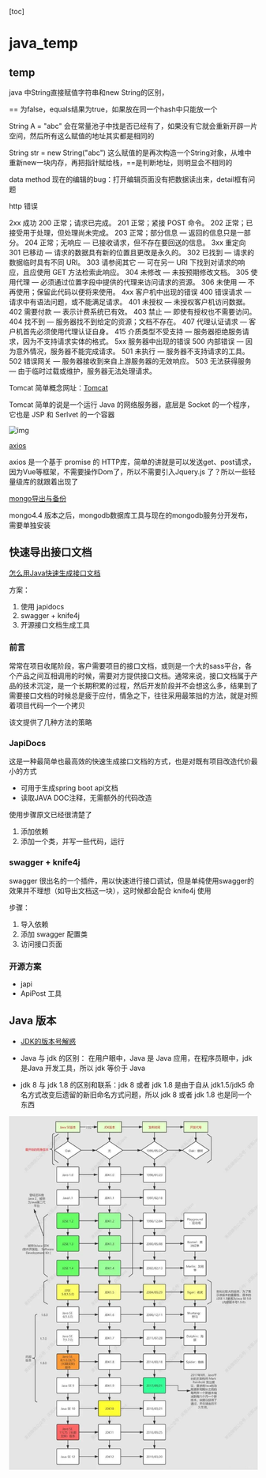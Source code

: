 [toc]

# java_temp

## temp

java 中String直接赋值字符串和new String的区别，

== 为false，equals结果为true，如果放在同一个hash中只能放一个

String A = "abc" 会在常量池子中找是否已经有了，如果没有它就会重新开辟一片空间，然后所有这么赋值的地址其实都是相同的

String str = new String("abc")  这么赋值的是再次构造一个String对象，从堆中重新new一块内存，再把指针赋给栈，==是判断地址，则明显会不相同的

data method 现在的编辑的bug：打开编辑页面没有把数据读出来，detail框有问题



http 错误

2xx 成功 
200 正常；请求已完成。 
201 正常；紧接 POST 命令。 
202 正常；已接受用于处理，但处理尚未完成。 
203 正常；部分信息 — 返回的信息只是一部分。 
204 正常；无响应 — 已接收请求，但不存在要回送的信息。 
3xx 重定向 
301 已移动 — 请求的数据具有新的位置且更改是永久的。 
302 已找到 — 请求的数据临时具有不同 URI。 
303 请参阅其它 — 可在另一 URI 下找到对请求的响应，且应使用 GET 方法检索此响应。 
304 未修改 — 未按预期修改文档。 
305 使用代理 — 必须通过位置字段中提供的代理来访问请求的资源。 
306 未使用 — 不再使用；保留此代码以便将来使用。 
4xx 客户机中出现的错误 
400 错误请求 — 请求中有语法问题，或不能满足请求。 
401 未授权 — 未授权客户机访问数据。 
402 需要付款 — 表示计费系统已有效。 
403 禁止 — 即使有授权也不需要访问。 
404 找不到 — 服务器找不到给定的资源；文档不存在。 
407 代理认证请求 — 客户机首先必须使用代理认证自身。 
415 介质类型不受支持 — 服务器拒绝服务请求，因为不支持请求实体的格式。 
5xx 服务器中出现的错误 
500 内部错误 — 因为意外情况，服务器不能完成请求。 
501 未执行 — 服务器不支持请求的工具。 
502 错误网关 — 服务器接收到来自上游服务器的无效响应。 
503 无法获得服务 — 由于临时过载或维护，服务器无法处理请求。



Tomcat 简单概念网址：[Tomcat]([https://zhuanlan.zhihu.com/p/33564233)

Tomcat 简单的说是一个运行 Java 的网络服务器，底层是 Socket 的一个程序，它也是 JSP 和 Serlvet 的一个容器

![img](https://pic2.zhimg.com/80/v2-55ce1485739fcd31605a21fd0a7c32fd_720w.jpg)



[axios](https://zhuanlan.zhihu.com/p/69157371)

axios 是一个基于 promise 的 HTTP库，简单的讲就是可以发送get、post请求，因为Vue等框架，不需要操作Dom了，所以不需要引入Jquery.js 了？所以一些轻量级库的就跟着出现了



[mongo导出与备份](https://www.cnblogs.com/kgwei520blog/p/13652299.html)

mongo4.4 版本之后，mongodb数据库工具与现在的mongodb服务分开发布，需要单独安装



## 快速导出接口文档

[怎么用Java快速生成接口文档](https://www.yisu.com/zixun/607413.html)

方案：

1. 使用 japidocs
2. swagger + knife4j
3. 开源接口文档生成工具

### 前言

常常在项目收尾阶段，客户需要项目的接口文档，或则是一个大的sass平台，各个产品之间互相调用的时候，需要对方提供接口文档。通常来说，接口文档属于产品的技术沉淀，是一个长期积累的过程，然后开发阶段并不会想这么多，结果到了需要接口文档的时候总是疲于应付，情急之下，往往采用最笨拙的方法，就是对照着项目代码一个一个拷贝

该文提供了几种方法的策略

### JapiDocs

这是一种最简单也最高效的快速生成接口文档的方式，也是对既有项目改造代价最小的方式

- 可用于生成spring boot api文档
- 读取JAVA DOC注释，无需额外的代码改造

使用步骤原文已经很清楚了

1. 添加依赖
2. 添加一个类，并写一些代码，运行

### swagger + knife4j

swagger 很出名的一个插件，用以快速进行接口调试，但是单纯使用swagger的效果并不理想（如导出文档这一块），这时候都会配合 knife4j 使用

步骤：

1. 导入依赖
2. 添加 swagger 配置类
3. 访问接口页面

### 开源方案

- japi
- ApiPost 工具



## Java 版本

- [JDK的版本号解惑](https://www.modb.pro/db/85249)

- Java  与 jdk 的区别： 在用户眼中，Java 是 Java 应用，在程序员眼中，jdk 是Java 开发工具，所以 jdk 等价于 Java
- jdk 8 与 jdk 1.8 的区别和联系：jdk 8 或者 jdk 1.8 是由于自从 jdk1.5/jdk5 命名方式改变后遗留的新旧命名方式问题，所以 jdk 8 或者 jdk 1.8 也是同一个东西

![img](../image/modb_20210720_af060f1a-e8f0-11eb-a482-38f9d3cd240d.png)